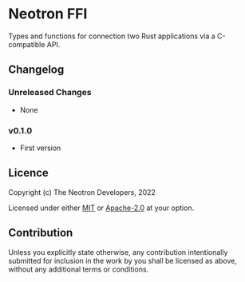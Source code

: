 # Neotron FFI

Types and functions for connection two Rust applications via a C-compatible API.

## Changelog

### Unreleased Changes

* None

### v0.1.0

* First version

## Licence

Copyright (c) The Neotron Developers, 2022

Licensed under either [MIT](./LICENSE-MIT) or [Apache-2.0](./LICENSE-APACHE) at
your option.

## Contribution

Unless you explicitly state otherwise, any contribution intentionally submitted
for inclusion in the work by you shall be licensed as above, without any
additional terms or conditions.
